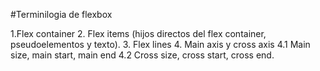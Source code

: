 
#Terminilogia de flexbox

1.Flex container
2. Flex items (hijos directos del flex container, pseudoelementos
y texto).
3. Flex lines
4. Main axis y cross axis
    4.1 Main size, main start, main end
    4.2 Cross size, cross start, cross end.
    